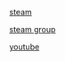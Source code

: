 [steam](https://steamcommunity.com/id/8235/)

[steam group](https://steamcommunity.com/groups/craw)

[youtube](https://www.youtube.com/channel/UCiJQnJl-WWRMd0DvQhKHDHA) 
